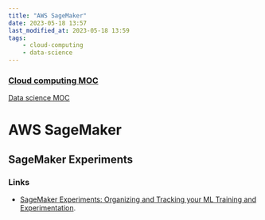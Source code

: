 ```yaml
---
title: "AWS SageMaker"
date: 2023-05-18 13:57
last_modified_at: 2023-05-18 13:59
tags:
    - cloud-computing
    - data-science
---
```


### [Cloud computing MOC](Cloud%20computing%20MOC.md)
[Data science MOC](Data%20science%20MOC.md)

# AWS SageMaker

## SageMaker Experiments

### Links

* [SageMaker Experiments: Organizing and Tracking your ML Training and Experimentation](https://aws.plainenglish.io/sagemaker-experiments-b6016ff2c609).
